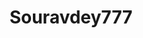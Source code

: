 ---
title: Souravdey777
github: https://github.com/Souravdey777
mode: light
transition: 1s
score: 41.3
archetype:
- Little Bit of Everything
---